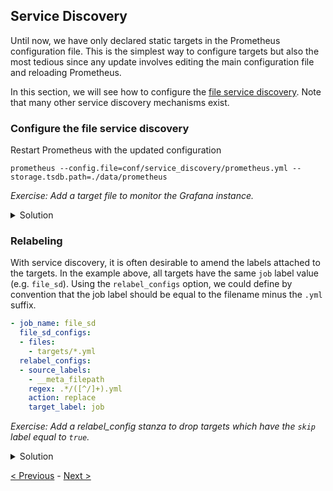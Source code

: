 ## Service Discovery

Until now, we have only declared static targets in the Prometheus configuration
file. This is the simplest way to configure targets but also the most tedious
since any update involves editing the main configuration file and reloading
Prometheus.

In this section, we will see how to configure the [file service
discovery](https://prometheus.io/docs/prometheus/latest/configuration/configuration/#file_sd_config).
Note that many other service discovery mechanisms exist.

### Configure the file service discovery

Restart Prometheus with the updated configuration

```
prometheus --config.file=conf/service_discovery/prometheus.yml --storage.tsdb.path=./data/prometheus
```

_Exercise: Add a target file to monitor the Grafana instance._

<details>
  <summary>Solution</summary>

Copy the following content to `conf/service_discovery/targets/grafana.yml`.

```yaml
- targets:
  - localhost:3000
  labels:
    env: production
```

And verify that Prometheus picks it up automatically without any reload/restart involved.

</details>

### Relabeling

With service discovery, it is often desirable to amend the labels attached to
the targets. In the example above, all targets have the same `job` label value (e.g. `file_sd`).
Using the `relabel_configs` option, we could define by convention that the job
label should be equal to the filename minus the `.yml` suffix.

```yaml
- job_name: file_sd
  file_sd_configs:
  - files:
    - targets/*.yml
  relabel_configs:
  - source_labels:
    - __meta_filepath
    regex: .*/([^/]+).yml
    action: replace
    target_label: job
```

_Exercise: Add a relabel_config stanza to drop targets which have the `skip` label equal to `true`._

<details>
  <summary>Solution</summary>

```yaml
- job_name: file_sd
  file_sd_configs:
  - files:
    - targets/*.yml
  relabel_configs:
  - source_labels:
    - skip
    regex: "true"
    action: drop
  - source_labels:
    - __meta_filepath
    regex: .*/([^/]+).yml
    action: replace
    target_label: job
```
</details>


[< Previous](Grafana.md) - [Next >](Instrumentation.md)
